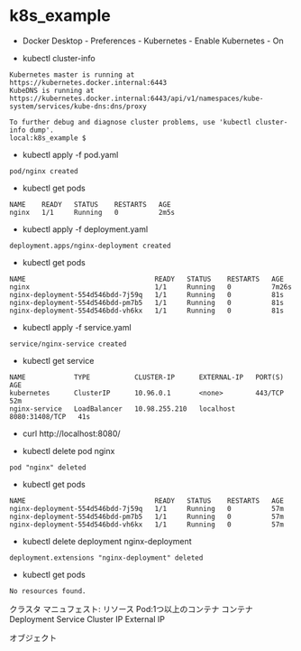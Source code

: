 # k8s_example

- Docker Desktop - Preferences - Kubernetes - Enable Kubernetes - On

- kubectl cluster-info
```
Kubernetes master is running at https://kubernetes.docker.internal:6443
KubeDNS is running at https://kubernetes.docker.internal:6443/api/v1/namespaces/kube-system/services/kube-dns:dns/proxy

To further debug and diagnose cluster problems, use 'kubectl cluster-info dump'.
local:k8s_example $

```

- kubectl apply -f pod.yaml
```
pod/nginx created
```

- kubectl get pods
```
NAME    READY   STATUS    RESTARTS   AGE
nginx   1/1     Running   0          2m5s
```

- kubectl apply -f deployment.yaml
```
deployment.apps/nginx-deployment created
```

- kubectl get pods
```
NAME                                READY   STATUS    RESTARTS   AGE
nginx                               1/1     Running   0          7m26s
nginx-deployment-554d546bdd-7j59q   1/1     Running   0          81s
nginx-deployment-554d546bdd-pm7b5   1/1     Running   0          81s
nginx-deployment-554d546bdd-vh6kx   1/1     Running   0          81s
```
- kubectl apply -f service.yaml
```
service/nginx-service created
```

- kubectl get service
```
NAME            TYPE           CLUSTER-IP      EXTERNAL-IP   PORT(S)          AGE
kubernetes      ClusterIP      10.96.0.1       <none>        443/TCP          52m
nginx-service   LoadBalancer   10.98.255.210   localhost     8080:31408/TCP   41s
```
- curl http://localhost:8080/

- kubectl delete pod nginx
```
pod "nginx" deleted
```
- kubectl get pods
```
NAME                                READY   STATUS    RESTARTS   AGE
nginx-deployment-554d546bdd-7j59q   1/1     Running   0          57m
nginx-deployment-554d546bdd-pm7b5   1/1     Running   0          57m
nginx-deployment-554d546bdd-vh6kx   1/1     Running   0          57m
```

- kubectl delete deployment nginx-deployment
```
deployment.extensions "nginx-deployment" deleted
```

- kubectl get pods
```
No resources found.
```

クラスタ
マニュフェスト:
  リソース
    Pod:1つ以上のコンテナ
      コンテナ
    Deployment
    Service
Cluster IP
External IP

オブジェクト
